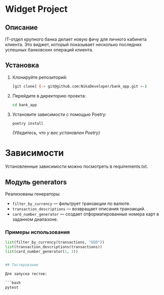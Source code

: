 # Widget Project

## Описание

IT-отдел крупного банка делает новую фичу для личного кабинета клиента. 
Это виджет, который показывает несколько последних успешных банковских операций клиента.
## Установка

1.  Клонируйте репозиторий:
    ```bash
    [git clone] (-> git@github.com:NikaDeveloper/bank_app.git <-)
    ```

2.  Перейдите в директорию проекта:
    ```bash
    cd bank_app
    ```

3.  Установите зависимости с помощью Poetry:
    ```bash
    poetry install
    ```
    *(Убедитесь, что у вас установлен Poetry)*


# Зависимости 

Установленные зависимости можно посмотреть в requirements.txt.

## Модуль generators

Реализованы генераторы:

- `filter_by_currency` — фильтрует транзакции по валюте.
- `transaction_descriptions` — возвращает описания транзакций.
- `card_number_generator` — создает отформатированные номера карт в заданном диапазоне.

### Примеры использования

```python
list(filter_by_currency(transactions, "USD"))
list(transaction_descriptions(transactions))
list(card_number_generator(1, 3))


## Тестирование

Для запуска тестов:

```bash
pytest
